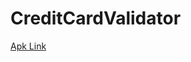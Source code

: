 # CreditCardValidator
[Apk Link]([https://drive.google.com/file/d/1W_R9Z4B2Wvuy6U2DSdOLaQUZarRUmBNd/view?usp=sharing](url))
